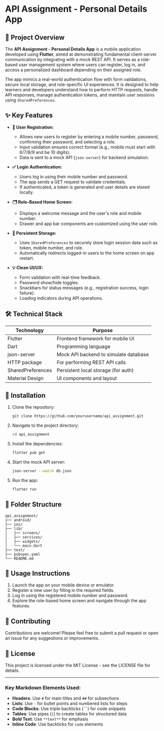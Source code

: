 # API Assignment - Personal Details App

## 📘 Project Overview

The **API Assignment - Personal Details App** is a mobile application developed using **Flutter**, aimed at demonstrating fundamental client-server communication by integrating with a mock REST API. It serves as a role-based user management system where users can register, log in, and access a personalized dashboard depending on their assigned role.

The app mimics a real-world authentication flow with form validations, secure local storage, and role-specific UI experiences. It is designed to help learners and developers understand how to perform HTTP requests, handle API responses, manage authentication tokens, and maintain user sessions using `SharedPreferences`.

## ✨ Key Features

- **🔐 User Registration:**
  - Allows new users to register by entering a mobile number, password, confirming their password, and selecting a role.
  - Input validation ensures correct format (e.g., mobile must start with 6/7/8/9 and be 10 digits).
  - Data is sent to a mock API (`json-server`) for backend simulation.

- **✅ Login Authentication:**
  - Users log in using their mobile number and password.
  - The app sends a GET request to validate credentials.
  - If authenticated, a token is generated and user details are stored locally.

- **🗂 Role-Based Home Screen:**
  - Displays a welcome message and the user's role and mobile number.
  - Drawer and app bar components are customized using the user role.

- **🧠 Persistent Storage:**
  - Uses `SharedPreferences` to securely store login session data such as token, mobile number, and role.
  - Automatically redirects logged-in users to the home screen on app restart.

- **💡 Clean UI/UX:**
  - Form validation with real-time feedback.
  - Password show/hide toggles.
  - Snackbars for status messages (e.g., registration success, login failure).
  - Loading indicators during API operations.

## 🛠️ Technical Stack

| Technology | Purpose |
|------------|---------|
| Flutter | Frontend framework for mobile UI |
| Dart | Programming language |
| json-server | Mock API backend to simulate database |
| HTTP package | For performing REST API calls |
| SharedPreferences | Persistent local storage (for auth) |
| Material Design | UI components and layout |

## 🚀 Installation

1. Clone the repository:
   ```bash
   git clone https://github.com/yourusername/api_assignment.git
   ```

2. Navigate to the project directory:
   ```bash
   cd api_assignment
   ```

3. Install the dependencies:
   ```bash
   flutter pub get
   ```

4. Start the mock API server:
   ```bash
   json-server --watch db.json
   ```

5. Run the app:
   ```bash
   flutter run
   ```

## 📁 Folder Structure

```
api_assignment/
├── android/
├── ios/
├── lib/
│   ├── screens/
│   ├── services/
│   ├── widgets/
│   └── main.dart
├── test/
├── pubspec.yaml
└── README.md
```

## 📖 Usage Instructions

1. Launch the app on your mobile device or emulator.
2. Register a new user by filling in the required fields.
3. Log in using the registered mobile number and password.
4. Explore the role-based home screen and navigate through the app features.

## 🤝 Contributing

Contributions are welcome! Please feel free to submit a pull request or open an issue for any suggestions or improvements.

## 📄 License

This project is licensed under the MIT License - see the LICENSE file for details.

---

### Key Markdown Elements Used:
- **Headers**: Use `#` for main titles and `##` for subsections
- **Lists**: Use `-` for bullet points and numbered lists for steps
- **Code Blocks**: Use triple backticks (```) for code snippets
- **Tables**: Use pipes (`|`) to create tables for structured data
- **Bold Text**: Use `**text**` for emphasis
- **Inline Code**: Use backticks for `code` elements
